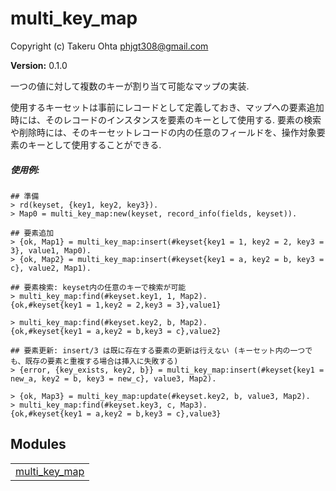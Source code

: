 

# multi_key_map #

Copyright (c) Takeru Ohta <phjgt308@gmail.com>

__Version:__ 0.1.0


一つの値に対して複数のキーが割り当て可能なマップの実装.

使用するキーセットは事前にレコードとして定義しておき、マップへの要素追加時には、そのレコードのインスタンスを要素のキーとして使用する.
要素の検索や削除時には、そのキーセットレコードの内の任意のフィールドを、操作対象要素のキーとして使用することができる.

<h5><a name="使用例:">使用例:</a></h5>


```
## 準備
> rd(keyset, {key1, key2, key3}).
> Map0 = multi_key_map:new(keyset, record_info(fields, keyset)).

## 要素追加
> {ok, Map1} = multi_key_map:insert(#keyset{key1 = 1, key2 = 2, key3 = 3}, value1, Map0).
> {ok, Map2} = multi_key_map:insert(#keyset{key1 = a, key2 = b, key3 = c}, value2, Map1).

## 要素検索: keyset内の任意のキーで検索が可能
> multi_key_map:find(#keyset.key1, 1, Map2).
{ok,#keyset{key1 = 1,key2 = 2,key3 = 3},value1}

> multi_key_map:find(#keyset.key2, b, Map2).
{ok,#keyset{key1 = a,key2 = b,key3 = c},value2}

## 要素更新: insert/3 は既に存在する要素の更新は行えない (キーセット内の一つでも、既存の要素と重複する場合は挿入に失敗する)
> {error, {key_exists, key2, b}} = multi_key_map:insert(#keyset{key1 = new_a, key2 = b, key3 = new_c}, value3, Map2).

> {ok, Map3} = multi_key_map:update(#keyset.key2, b, value3, Map2).
> multi_key_map:find(#keyset.key3, c, Map3).
{ok,#keyset{key1 = a,key2 = b,key3 = c},value3}
```



## Modules ##


<table width="100%" border="0" summary="list of modules">
<tr><td><a href="doc/multi_key_map.md" class="module">multi_key_map</a></td></tr></table>

